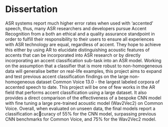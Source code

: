 # Dissertation

ASR systems report much higher error rates when used with ‘accented’ speech, thus, many ASR researchers and developers pursue Accent Recognition from a both an ethical and a quality assurance standpoint in order to fulfill their responsibility to their users to ensure all experiences with ASR technology are equal, regardless of accent. They hope to achieve this either by using AR to elucidate distinguishing acoustic features of accents that can be incorporated into ASR research or by directly incorporating an accent classification sub-task into an ASR model. Working on the assumption that a classifier that is more robust to non-homogeneous data will generalise better on real-life examples, this project aims to expand and test previous accent classification findings on the large non-homogeneous dataset Common Voice 13.0 - the largest labeled corpora of accented speech to date. This project will be one of few works in the AR field that performs accent classification using a large dataset. It also provides a direct comparison of the effectiveness of a bespoke CNN model with fine tuning a large pre-trained acoustic model (Wav2Vec2) on Common Voice. Overall, when evaluated on unseen data, the final models report a classification accuracy of 55% for the CNN model, surpassing previous CNN benchmarks for Common Voice, and 75% for the Wav2Vec2 model.

